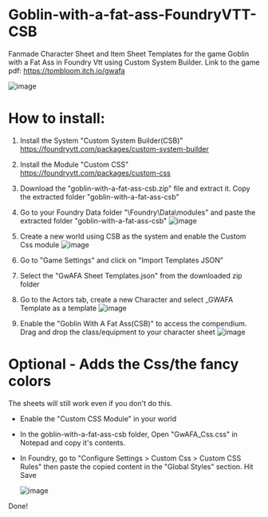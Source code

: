 # Goblin-with-a-fat-ass-FoundryVTT-CSB
Fanmade Character Sheet and Item Sheet Templates for the game Goblin with a Fat Ass in Foundry Vtt using Custom System Builder. Link to the game pdf: https://tombloom.itch.io/gwafa

![image](https://github.com/user-attachments/assets/c241e051-b9ac-4487-952f-03f4238a25e0) 
# How to install:
1. Install the System "Custom System Builder(CSB)" https://foundryvtt.com/packages/custom-system-builder
2. Install the Module "Custom CSS" https://foundryvtt.com/packages/custom-css
3. Download the "goblin-with-a-fat-ass-csb.zip" file and extract it. Copy the extracted folder "goblin-with-a-fat-ass-csb"
4. Go to your Foundry Data folder "\Foundry\Data\modules" and paste the extracted folder "goblin-with-a-fat-ass-csb"
   ![image](https://github.com/user-attachments/assets/77bfcd40-237e-4bd3-9527-c6c1254576cd)


5. Create a new world using CSB as the system and enable the Custom Css module
   ![image](https://github.com/user-attachments/assets/23f36478-31a6-40fc-aa95-a76ce218ce98)

6. Go to "Game Settings" and click on "Import Templates JSON"
7. Select the "GwAFA Sheet Templates.json" from the downloaded zip folder
8. Go to the Actors tab, create a new Character and select _GWAFA Template as a template
![image](https://github.com/user-attachments/assets/8dc9c657-3b5c-411e-b128-8beac8ec94f6)

9. Enable the "Goblin With A Fat Ass(CSB)" to access the compendium. Drag and drop the class/equipment to your character sheet
    ![image](https://github.com/user-attachments/assets/bc715d31-ffa4-4d60-926c-1a78b22e9db0)

# Optional - Adds the Css/the fancy colors
The sheets will still work even if you don't do this.
 - Enable the "Custom CSS Module" in your world
 - In the goblin-with-a-fat-ass-csb  folder, Open "GwAFA_Css.css" in Notepad and copy it's contents.
 - In Foundry, go to "Configure Settings > Custom Css > Custom CSS Rules" then paste the copied content in the "Global Styles" section. Hit Save
   
   ![image](https://github.com/user-attachments/assets/572f55fe-a9ec-4fb5-aef9-e97c6b26ca89)


Done!
